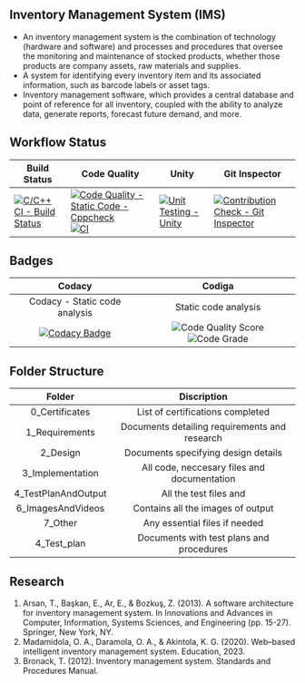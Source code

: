 ## Inventory Management System (IMS)
* An inventory management system is the combination of technology (hardware and software) and processes and procedures that oversee the monitoring and maintenance of stocked products, whether those products are company assets, raw materials and supplies.
* A system for identifying every inventory item and its associated information, such as barcode labels or asset tags.
* Inventory management software, which provides a central database and point of reference for all inventory, coupled with the ability to analyze data, generate reports, forecast future demand, and more.

## Workflow Status
Build Status| Code Quality | Unity | Git Inspector 
--- | --- | --- | --- 
[![C/C++ CI - Build Status](https://github.com/Lokesh12121/M1_Inventary_Managment_System/actions/workflows/c-cpp.yml/badge.svg)](https://github.com/Lokesh12121/M1_Inventary_Managment_System/actions/workflows/c-cpp.yml) | [![Code Quality - Static Code - Cppcheck](https://github.com/Lokesh12121/M1_Inventary_Managment_System/actions/workflows/cppcheck.yml/badge.svg)](https://github.com/Lokesh12121/M1_Inventary_Managment_System/actions/workflows/cppcheck.yml) [![CI](https://github.com/Lokesh12121/M1_Inventary_Managment_System/actions/workflows/main.yml/badge.svg)](https://github.com/Lokesh12121/M1_Inventary_Managment_System/actions/workflows/main.yml) | [![Unit Testing - Unity](https://github.com/Lokesh12121/M1_Inventary_Managment_System/actions/workflows/unity.yml/badge.svg)](https://github.com/Lokesh12121/M1_Inventary_Managment_System/actions/workflows/unity.yml) | [![Contribution Check - Git Inspector](https://github.com/Lokesh12121/M1_Inventary_Managment_System/actions/workflows/gitinspector.yml/badge.svg)](https://github.com/Lokesh12121/M1_Inventary_Managment_System/actions/workflows/gitinspector.yml) 

## Badges
| Codacy | Codiga 
| :---: | :---: | 
| Codacy - Static code analysis | Static code analysis 
[![Codacy Badge](https://app.codacy.com/project/badge/Grade/7af95cb97a7f41fdbab273b408076088)](https://www.codacy.com/gh/Lokesh12121/M1_Inventary_Managment_System/dashboard?utm_source=github.com&amp;utm_medium=referral&amp;utm_content=Lokesh12121/M1_Inventary_Managment_System&amp;utm_campaign=Badge_Grade) | ![Code Quality Score](https://api.codiga.io/project/32215/score/svg) ![Code Grade](https://api.codiga.io/project/32215/status/svg)

## Folder Structure
| Folder | Discription |
| :---: | :---: | 
| 0_Certificates | List of certifications completed
| 1_Requirements	| Documents detailing requirements and research
| 2_Design	| Documents specifying design details
| 3_Implementation |	All code, neccesary files and documentation
| 4_TestPlanAndOutput | All the test files and 
| 6_ImagesAndVideos | Contains all the images of output
| 7_Other | Any essential files if needed
| 4_Test_plan	| Documents with test plans and procedures

## Research 
1. Arsan, T., Başkan, E., Ar, E., & Bozkuş, Z. (2013). A software architecture for inventory management system. In Innovations and Advances in Computer, Information, Systems Sciences, and Engineering (pp. 15-27). Springer, New York, NY.
2. Madamidola, O. A., Daramola, O. A., & Akintola, K. G. (2020). Web–based intelligent inventory management system. Education, 2023.
3. Bronack, T. (2012). Inventory management system. Standards and Procedures Manual.
